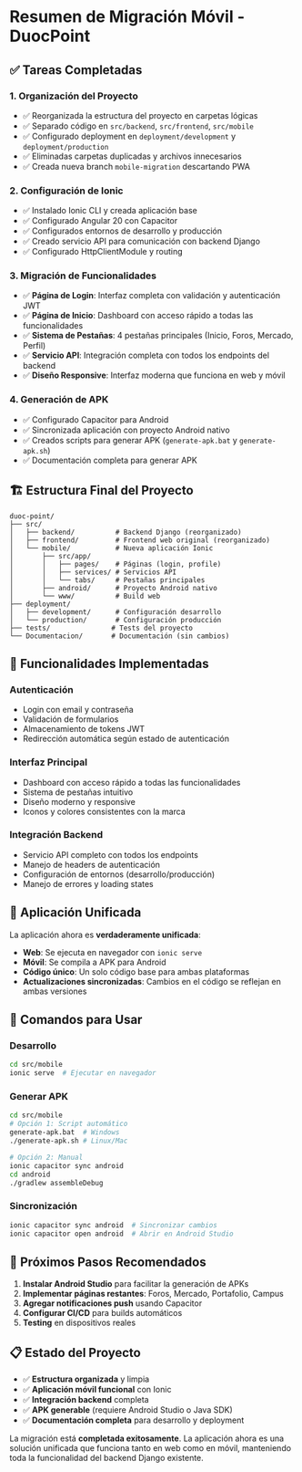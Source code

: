 # Resumen de Migración Móvil - DuocPoint

## ✅ Tareas Completadas

### 1. Organización del Proyecto
- ✅ Reorganizada la estructura del proyecto en carpetas lógicas
- ✅ Separado código en `src/backend`, `src/frontend`, `src/mobile`
- ✅ Configurado deployment en `deployment/development` y `deployment/production`
- ✅ Eliminadas carpetas duplicadas y archivos innecesarios
- ✅ Creada nueva branch `mobile-migration` descartando PWA

### 2. Configuración de Ionic
- ✅ Instalado Ionic CLI y creada aplicación base
- ✅ Configurado Angular 20 con Capacitor
- ✅ Configurados entornos de desarrollo y producción
- ✅ Creado servicio API para comunicación con backend Django
- ✅ Configurado HttpClientModule y routing

### 3. Migración de Funcionalidades
- ✅ **Página de Login**: Interfaz completa con validación y autenticación JWT
- ✅ **Página de Inicio**: Dashboard con acceso rápido a todas las funcionalidades
- ✅ **Sistema de Pestañas**: 4 pestañas principales (Inicio, Foros, Mercado, Perfil)
- ✅ **Servicio API**: Integración completa con todos los endpoints del backend
- ✅ **Diseño Responsive**: Interfaz moderna que funciona en web y móvil

### 4. Generación de APK
- ✅ Configurado Capacitor para Android
- ✅ Sincronizada aplicación con proyecto Android nativo
- ✅ Creados scripts para generar APK (`generate-apk.bat` y `generate-apk.sh`)
- ✅ Documentación completa para generar APK

## 🏗️ Estructura Final del Proyecto

```
duoc-point/
├── src/
│   ├── backend/          # Backend Django (reorganizado)
│   ├── frontend/         # Frontend web original (reorganizado)
│   └── mobile/           # Nueva aplicación Ionic
│       ├── src/app/
│       │   ├── pages/    # Páginas (login, profile)
│       │   ├── services/ # Servicios API
│       │   └── tabs/     # Pestañas principales
│       ├── android/      # Proyecto Android nativo
│       └── www/          # Build web
├── deployment/
│   ├── development/      # Configuración desarrollo
│   └── production/       # Configuración producción
├── tests/               # Tests del proyecto
└── Documentacion/       # Documentación (sin cambios)
```

## 🚀 Funcionalidades Implementadas

### Autenticación
- Login con email y contraseña
- Validación de formularios
- Almacenamiento de tokens JWT
- Redirección automática según estado de autenticación

### Interfaz Principal
- Dashboard con acceso rápido a todas las funcionalidades
- Sistema de pestañas intuitivo
- Diseño moderno y responsive
- Iconos y colores consistentes con la marca

### Integración Backend
- Servicio API completo con todos los endpoints
- Manejo de headers de autenticación
- Configuración de entornos (desarrollo/producción)
- Manejo de errores y loading states

## 📱 Aplicación Unificada

La aplicación ahora es **verdaderamente unificada**:
- **Web**: Se ejecuta en navegador con `ionic serve`
- **Móvil**: Se compila a APK para Android
- **Código único**: Un solo código base para ambas plataformas
- **Actualizaciones sincronizadas**: Cambios en el código se reflejan en ambas versiones

## 🔧 Comandos para Usar

### Desarrollo
```bash
cd src/mobile
ionic serve  # Ejecutar en navegador
```

### Generar APK
```bash
cd src/mobile
# Opción 1: Script automático
generate-apk.bat  # Windows
./generate-apk.sh # Linux/Mac

# Opción 2: Manual
ionic capacitor sync android
cd android
./gradlew assembleDebug
```

### Sincronización
```bash
ionic capacitor sync android  # Sincronizar cambios
ionic capacitor open android  # Abrir en Android Studio
```

## 🎯 Próximos Pasos Recomendados

1. **Instalar Android Studio** para facilitar la generación de APKs
2. **Implementar páginas restantes**: Foros, Mercado, Portafolio, Campus
3. **Agregar notificaciones push** usando Capacitor
4. **Configurar CI/CD** para builds automáticos
5. **Testing** en dispositivos reales

## 📋 Estado del Proyecto

- ✅ **Estructura organizada** y limpia
- ✅ **Aplicación móvil funcional** con Ionic
- ✅ **Integración backend** completa
- ✅ **APK generable** (requiere Android Studio o Java SDK)
- ✅ **Documentación completa** para desarrollo y deployment

La migración está **completada exitosamente**. La aplicación ahora es una solución unificada que funciona tanto en web como en móvil, manteniendo toda la funcionalidad del backend Django existente.

